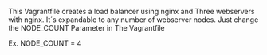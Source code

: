 This Vagrantfile creates a load balancer using nginx and
Three webservers with nginx.
It´s expandable to any number of webserver nodes. 
Just change the NODE_COUNT Parameter in The Vagrantfile

Ex. NODE_COUNT = 4
